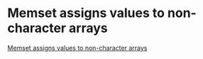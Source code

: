 # Memset assigns values to non-character arrays
[Memset assigns values to non-character arrays](https://aiwithcloud.com/2022/09/19/memset_assigns_values_to_non_character_arrays/)